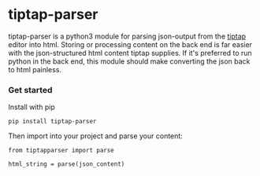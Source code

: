 # tiptap-parser
tiptap-parser is a python3 module for parsing json-output from the [tiptap](https://github.com/ueberdosis/tiptap) editor into html. Storing or processing content on the back end is far easier with the json-structured html content tiptap supplies. If it's preferred to run python in the back end, this module should make converting the json back to html painless.



### Get started

Install with pip

```
pip install tiptap-parser
```


Then import into your project and parse your content:

```
from tiptapparser import parse

html_string = parse(json_content)
```
